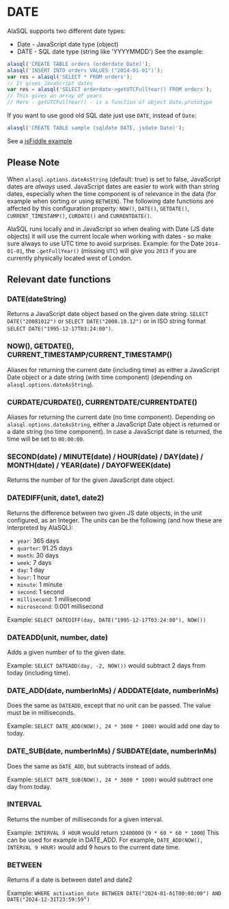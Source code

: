 # DATE
AlaSQL supports two different date types:
* Date - JavaScript date type (object)
* DATE - SQL date type (string like 'YYYYMMDD')
See the example:
```js
alasql('CREATE TABLE orders (orderdate Date)');
alasql('INSERT INTO orders VALUES ("2014-01-01")');
var res = alasql('SELECT * FROM orders');
// It gives JavaScript dates
var res = alasql('SELECT orderdate->getUTCFullYear() FROM orders');
// This gives an array of years
// Here - getUTCFullYear() - is a function of object Date.prototype
```
If you want to use good old SQL date just use `DATE`, instead of `Date`:
```js
alasql('CREATE TABLE sample (sqldate DATE, jsdate Date)');
```
See a [jsFiddle example](http://jsfiddle.net/b94d5e3w/)

## Please Note
When `alasql.options.dateAsString` (default: true) is set to false, JavaScript dates are _always_ used. JavaScript dates are easier to work with than string dates, especially when the time component is of relevance in the data (for example when sorting or using `BETWEEN`). The following date functions are affected by this configuration property: `NOW()`, `DATE()`, `GETDATE()`, `CURRENT_TIMESTAMP()`, `CURDATE()` and `CURRENTDATE()`.

AlaSQL runs locally and in JavaScript so when dealing with Date (JS date objects) it will use the current locale when working with dates - so make sure always to use UTC time to avoid surprises. Example: for the Date `2014-01-01`, the `.getFullYear()` (missing `UTC`) will give you `2013` if you are currently physically located west of London.

## Relevant date functions

### DATE(dateString)
Returns a JavaScript date object based on the given date string.
`SELECT DATE("20081012")` or `SELECT DATE("2008.10.12")` or in ISO string format `SELECT DATE("1995-12-17T03:24:00")`.

### NOW(), GETDATE(), CURRENT_TIMESTAMP/CURRENT_TIMESTAMP()
Aliases for returning the current date (including time) as either a JavaScript Date object or a date string (with time component) (depending on `alasql.options.dateAsString`).

### CURDATE/CURDATE(), CURRENTDATE/CURRENTDATE()
Aliases for returning the current date (no time component). Depending on `alasql.options.dateAsString`, either a JavaScript Date object is returned or a date string (no time component). In case a JavaScript date is returned, the time will be set to `00:00:00`.

### SECOND(date) / MINUTE(date) / HOUR(date) / DAY(date) / MONTH(date) / YEAR(date) / DAYOFWEEK(date)
Returns the number of <unit> for the given JavaScript date object.

### DATEDIFF(unit, date1, date2)
Returns the difference between two given JS date objects, in the unit configured, as an Integer. The units can be the following (and how these are interpreted by AlaSQL):
* `year`: 365 days
* `quarter`: 91.25 days
* `month`: 30 days
* `week`: 7 days
* `day`: 1 day
* `hour`: 1 hour
* `minute`: 1 minute
* `second`: 1 second
* `millisecond`: 1 millisecond
* `microsecond`: 0.001 millisecond

Example: `SELECT DATEDIFF(day, DATE("1995-12-17T03:24:00"), NOW())`

### DATEADD(unit, number, date)
Adds a given number of <unit> to the given date.

Example: `SELECT DATEADD(day, -2, NOW())` would subtract 2 days from today (including time).

### DATE_ADD(date, numberInMs) / ADDDATE(date, numberInMs)
Does the same as `DATEADD`, except that no unit can be passed. The value must be in milliseconds.

Example: `SELECT DATE_ADD(NOW(), 24 * 3600 * 1000)` would add one day to today.

### DATE_SUB(date, numberInMs) / SUBDATE(date, numberInMs)
Does the same as `DATE_ADD`, but subtracts instead of adds.

Example: `SELECT DATE_SUB(NOW(), 24 * 3600 * 1000)` would subtract one day from today.

### INTERVAL
Returns the number of milliseconds for a given interval.

Example: `INTERVAL 9 HOUR` would return `32400000` (`9 * 60 * 60 * 1000`)
This can be used for example in DATE_ADD. For example, `DATE_ADD(NOW(), INTERVAL 9 HOUR)` would add 9 hours to the current date time.

### BETWEEN
Returns if a date is between date1 and date2

Example: `WHERE activation_date BETWEEN DATE("2024-01-01T00:00:00") AND DATE("2024-12-31T23:59:59")`
